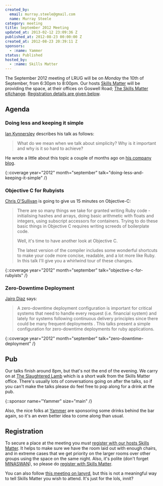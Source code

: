 ```yaml
---
created_by:
  email: murray.steele@gmail.com
  name: Murray Steele
category: meeting
title: September 2012 Meeting
updated_at: 2013-02-12 23:09:36 Z
published_at: 2012-08-23 00:00:00 Z
created_at: 2012-08-23 20:39:11 Z
sponsors:
  - :name: Yammer
status: Published
hosted_by:
  - :name: Skills Matter
---
```


The September 2012 meeting of LRUG will be on *Monday* the 10th of September, from 6:30pm to 8:00pm.  Our hosts [Skills Matter](http://skillsmatter.com/) will be providing the space, at their offices on Goswell Road; [The Skills Matter eXchange](http://skillsmatter.com/location-details/design-architecture/484/96).  <a href="#sep12registration">Registration details are given below</a>.

## Agenda

### Doing less and keeping it simple

[Ian Kynnersley](http://iankynnersley.co.uk/) describes his talk as follows:

> What do we mean when we talk about simplicity? Why is it important and why is
> it so hard to achieve?

He wrote a little about this topic a couple of months ago on [his company blog](http://sidekickstudios.net/blog/2012/06/simples).

{::coverage year="2012" month="september" talk="doing-less-and-keeping-it-simple" /}

### Objective C for Rubyists

[Chris O'Sullivan](http://www.thechrisoshow.com/) is going to give us 15 minutes on Objective-C:

> There are so many things we take for granted writing Ruby code -
> initialising hashes and arrays, doing basic arithmetic with floats and
> integers, using subscript accessors for containers.  Trying to do
> these basic things in Objective C requires writing screeds of
> boilerplate code.
>
> Well, it's time to have another look at Objective C.
>
> The latest version of the compiler includes some wonderful shortcuts
> to make your code more concise, readable, and a lot more like Ruby. In
> this talk I'll give you a whirlwind tour of these changes.

{::coverage year="2012" month="september" talk="objective-c-for-rubyists" /}

### Zero-Downtime Deployment

[Jairo Diaz](http://www.codescrum.com/) says:

> A zero-downtime deployment configuration is important for
> critical systems that need to handle every request (i.e.
> financial system) and lately for systems following
> continuous delivery  principles since there could be many
> frequent deployments .  This talks present a simple
> configuration for zero-downtime deployments for ruby
> applications.

{::coverage year="2012" month="september" talk="zero-downtime-deployment" /}

## Pub

Our talks finish around 8pm, but that's not the end of the evening.  We carry on at [The Slaughtered Lamb](http://www.theslaughteredlambpub.com/) which is a short walk from the Skills Matter office.  There's usually lots of conversations going on after the talks, so if you can't make the talks please do feel free to pop along for a drink at the pub.

{::sponsor name="Yammer" size="main" /}

Also, the nice folks at [Yammer](https://www.yammer.com/) are sponsoring some drinks behind the bar again, so it's an even better idea to come along than usual.

Registration <a name="sep12registration">&nbsp;</a>
---------------------------------------------------

To secure a place at the meeting you *must* [register with our hosts Skills Matter](http://skillsmatter.com/event/ruby-rails/lrug-september-meetup).  It helps to make sure we have the room laid out with enough chairs, and in extreme cases that we get priority on the larger rooms over other groups using the space on the same night.  Also, it's polite (don't forget [MINASWAN](http://oreilly.com/ruby/excerpts/ruby-learning-rails/ruby-glossary.html#I_indexterm_d1e32036)), so please do [register with Skills Matter](http://skillsmatter.com/event/ruby-rails/lrug-september-meetup).

You can also follow [this meeting on lanyrd](http://lanyrd.com/2012/lrug-september/), but this is not a meaningful way to tell Skills Matter you wish to attend.  It's just for the lols, innit?
